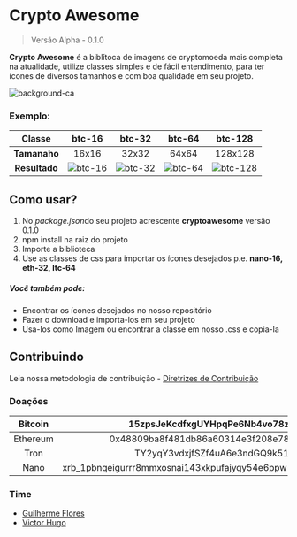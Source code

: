 # Crypto Awesome
>Versão Alpha - 0.1.0

**Crypto Awesome** é a biblítoca de imagens de cryptomoeda mais completa na atualidade, utilize classes simples e de fácil entendimento, para ter ícones de diversos tamanhos e com boa qualidade em seu projeto.

![background-ca]
### Exemplo:
| Classe | btc-16 | btc-32 | btc-64 | btc-128 |
|:---: |:--:|:--:|:--:|:--:|
| **Tamanaho** | 16x16 | 32x32 | 64x64 | 128x128 |
| **Resultado** | ![btc-16] | ![btc-32] | ![btc-64] | ![btc-128] |

## Como usar?

  1. No  *package.json*do seu projeto acrescente **cryptoawesome** versão 0.1.0
  2. npm install na raiz do projeto
  3. Importe a biblioteca
  4. Use as classes de css para importar os ícones desejados p.e. **nano-16, eth-32, ltc-64**

##### Você também pode:
  - Encontrar os ícones desejados no nosso repositório
  - Fazer o download e importa-los em seu projeto
  - Usa-los como Imagem ou encontrar a classe em nosso .css e copia-la

## Contribuindo
Leia nossa metodologia de contribuição - [Diretrizes de Contribuição](https://github.com/guisantos/CryptoAwesome/blob/master/CONTRIBUTING-PT.md)

### Doações
| Bitcoin | 15zpsJeKcdfxgUYHpqPe6Nb4vo78zvMpv4  |
|:---:|:---:|
| Ethereum   | 0x48809ba8f481db86a60314e3f208e783ee7b04ab |
| Tron   | TY2yqY3vdxjfSZf4uA6e3ndGQ9k51r4s2c |
| Nano | xrb_1pbnqeigurrr8mmxosnai143xkpufajyqy54e6ppw56yq6z5x5rgxn7uaz7s |

### Time
- [Guilherme Flores](https://github.com/guisantos)
- [Victor Hugo](https://github.com/victorbmaximo)

[background-ca]: <https://user-images.githubusercontent.com/14335913/44114479-ad98e8c4-9fe1-11e8-9441-d54f415b86ff.png>
[btc-16]: <https://user-images.githubusercontent.com/14335913/44107308-5a7bc076-9fcd-11e8-8dc1-25da9a3918ca.jpg>
[btc-32]: <https://user-images.githubusercontent.com/14335913/44107309-5aa9c174-9fcd-11e8-9e8e-2b2d62fc7cbe.jpg>
[btc-64]: <https://user-images.githubusercontent.com/14335913/44107310-5ac93054-9fcd-11e8-92b7-7b6321bf79bc.jpg>
[btc-128]: <https://user-images.githubusercontent.com/14335913/44107307-5a5ddc14-9fcd-11e8-870e-9ba9a46c8ebc.jpg>
